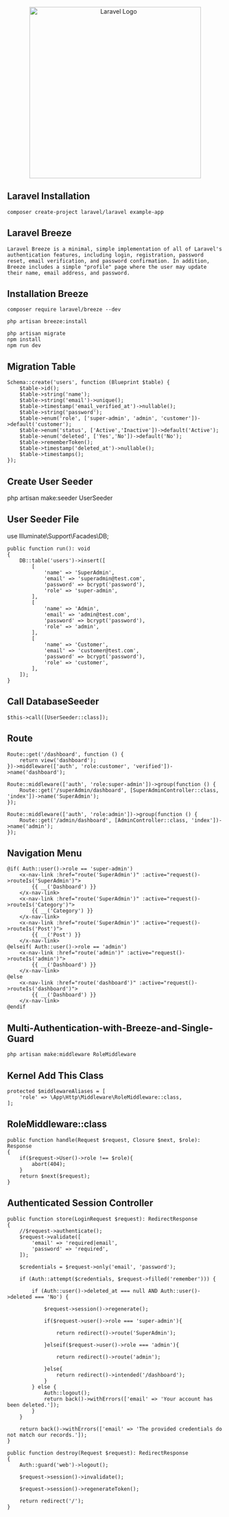 <p align="center"><a href="https://laravel.com" target="_blank"><img src="https://raw.githubusercontent.com/laravel/art/master/logo-lockup/5%20SVG/2%20CMYK/1%20Full%20Color/laravel-logolockup-cmyk-red.svg" width="400" alt="Laravel Logo"></a></p>


## Laravel Installation

    composer create-project laravel/laravel example-app

## Laravel Breeze

    Laravel Breeze is a minimal, simple implementation of all of Laravel's authentication features, including login, registration, password reset, email verification, and password confirmation. In addition, Breeze includes a simple "profile" page where the user may update their name, email address, and password.

## Installation Breeze

    composer require laravel/breeze --dev

    php artisan breeze:install
 
    php artisan migrate
    npm install
    npm run dev

## Migration Table
    Schema::create('users', function (Blueprint $table) {
        $table->id();
        $table->string('name');
        $table->string('email')->unique();
        $table->timestamp('email_verified_at')->nullable();
        $table->string('password');
        $table->enum('role', ['super-admin', 'admin', 'customer'])->default('customer');
        $table->enum('status', ['Active','Inactive'])->default('Active');
        $table->enum('deleted', ['Yes','No'])->default('No');
        $table->rememberToken();
        $table->timestamp('deleted_at')->nullable();
        $table->timestamps();
    });

## Create User Seeder
   php artisan make:seeder UserSeeder

## User Seeder File
   use Illuminate\Support\Facades\DB;

    public function run(): void
    {
        DB::table('users')->insert([
            [
                'name' => 'SuperAdmin',
                'email' => 'superadmin@test.com',
                'password' => bcrypt('password'),
                'role' => 'super-admin',
            ],
            [
                'name' => 'Admin',
                'email' => 'admin@test.com',
                'password' => bcrypt('password'),
                'role' => 'admin',
            ],
            [
                'name' => 'Customer',
                'email' => 'customer@test.com',
                'password' => bcrypt('password'),
                'role' => 'customer',
            ],
        ]);
    }

## Call DatabaseSeeder

    $this->call([UserSeeder::class]);

## Route

    Route::get('/dashboard', function () {
        return view('dashboard');
    })->middleware(['auth', 'role:customer', 'verified'])->name('dashboard');

    Route::middleware(['auth', 'role:super-admin'])->group(function () {
        Route::get('/superAdmin/dashboard', [SuperAdminController::class, 'index'])->name('SuperAdmin');
    });

    Route::middleware(['auth', 'role:admin'])->group(function () {
        Route::get('/admin/dashboard', [AdminController::class, 'index'])->name('admin');
    });

## Navigation Menu

    @if( Auth::user()->role == 'super-admin')
        <x-nav-link :href="route('SuperAdmin')" :active="request()->routeIs('SuperAdmin')">
            {{ __('Dashboard') }}
        </x-nav-link>
        <x-nav-link :href="route('SuperAdmin')" :active="request()->routeIs('Category')">
            {{ __('Category') }}
        </x-nav-link>
        <x-nav-link :href="route('SuperAdmin')" :active="request()->routeIs('Post')">
            {{ __('Post') }}
        </x-nav-link>
    @elseif( Auth::user()->role == 'admin')
        <x-nav-link :href="route('admin')" :active="request()->routeIs('admin')">
            {{ __('Dashboard') }}
        </x-nav-link>
    @else
        <x-nav-link :href="route('dashboard')" :active="request()->routeIs('dashboard')">
            {{ __('Dashboard') }}
        </x-nav-link>
    @endif

## Multi-Authentication-with-Breeze-and-Single-Guard
    
    php artisan make:middleware RoleMiddleware

## Kernel Add This Class

    protected $middlewareAliases = [
        'role' => \App\Http\Middleware\RoleMiddleware::class,
    ];    

## RoleMiddleware::class

    public function handle(Request $request, Closure $next, $role): Response
    {
        if($request->User()->role !== $role){
            abort(404);
        }
        return $next($request);
    }

## Authenticated Session Controller

    public function store(LoginRequest $request): RedirectResponse
    {
        //$request->authenticate();
        $request->validate([
            'email' => 'required|email',
            'password' => 'required',
        ]);
    
        $credentials = $request->only('email', 'password');
    
        if (Auth::attempt($credentials, $request->filled('remember'))) {
            
            if (Auth::user()->deleted_at === null AND Auth::user()->deleted === 'No') {

                $request->session()->regenerate();

                if($request->user()->role === 'super-admin'){
                    
                    return redirect()->route('SuperAdmin');
        
                }elseif($request->user()->role === 'admin'){
                    
                    return redirect()->route('admin');
        
                }else{
                    return redirect()->intended('/dashboard');
                }
            } else {
                Auth::logout();
                return back()->withErrors(['email' => 'Your account has been deleted.']);
            }
        }
    
        return back()->withErrors(['email' => 'The provided credentials do not match our records.']);
    }

    public function destroy(Request $request): RedirectResponse
    {
        Auth::guard('web')->logout();

        $request->session()->invalidate();

        $request->session()->regenerateToken();

        return redirect('/');
    }